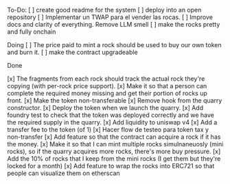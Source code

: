 To-Do:
[ ] create good readme for the system
[ ] deploy into an open repository
[ ] Implementar un TWAP para el vender las rocas.
[ ] Improve docs and clarity of everything. Remove LLM smell
[ ] make the rocks pretty and fully onchain

Doing
[ ] The price paid to mint a rock should be used to buy our own token and burn it.
[ ] make the contract upgradeable

Done

[x] The fragments from each rock should track the actual rock they're copying (with per-rock price support).
[x] Make it so that a person can complete the required money missing and get their portion of rocks up front.
[x] Make the token non-transferable
[x] Remove hook from the quarry constructor.
[x] Deploy the token when we launch the quarry.
[x] Add foundry test to check that the token was deployed correctly and we have the required supply in the quarry.
[x] Add liquidity to uniswap v4
[x] Add a transfer fee to the token (of 1)
[x] Hacer flow de testeo para token tax y non-transfer
[x] Add feature so that the contract can acquire a rock if it has the money.
[x] Make it so that I can mint multiple rocks simulnaneuosly (mini rocks), so if the quarry acquires more rocks, there's more buy pressure.
[x] Add the 10% of rocks that I keep from the mini rocks (I get them but they're locked for a month)
[x] Add feature to wrap the rocks into ERC721 so that people can visualize them on etherscan
